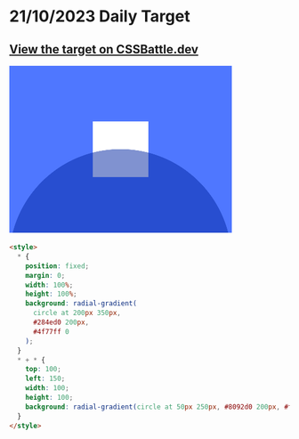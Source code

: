 # 21/10/2023 Daily Target

## [View the target on CSSBattle.dev](https://cssbattle.dev/play/MqQZVJnjcLPpfnIlShHH)

![Alt text](img/target_fBYF59H.png?raw=true "Target 21/10/2023")

```html
<style>
  * {
    position: fixed;
    margin: 0;
    width: 100%;
    height: 100%;
    background: radial-gradient(
      circle at 200px 350px,
      #284ed0 200px,
      #4f77ff 0
    );
  }
  * + * {
    top: 100;
    left: 150;
    width: 100;
    height: 100;
    background: radial-gradient(circle at 50px 250px, #8092d0 200px, #fff 0);
  }
</style>
```
